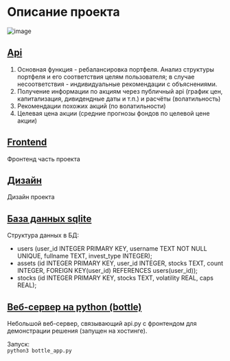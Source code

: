 # Описание проекта

![image](https://user-images.githubusercontent.com/47640060/132115529-d35223b0-8c29-4772-896e-04ff3b57024b.png)

## [Api](https://github.com/keworr/accenture-case/blob/main/api.py)
1) Основная функция - ребалансировка портфеля. Анализ структуры портфеля и его соответствия целям пользователя; в случае несоответствия - индивидуальные рекомендации с объяснениями.
2) Получение информации по акциям через публичный api (график цен, капитализация, дивидендные даты и т.п.) и расчёты (волатильность)
3) Рекомендации похожих акций (по волатильности)
4) Целевая цена акции (средние прогнозы фондов по целевой цене акции)

## [Frontend](https://github.com/keworr/accenture-case/tree/front)
Фронтенд часть проекта

## [Дизайн](https://www.figma.com/file/mePF97DJRCa9Pf0B0vNpCW/Accenture-Investement?node-id=20%3A173)
Дизайн проекта

## [База данных sqlite](db.db)
Структура данных в БД:
- users (user_id INTEGER PRIMARY KEY, username TEXT NOT NULL UNIQUE, fullname TEXT, invest_type INTEGER);
- assets (id INTEGER PRIMARY KEY, user_id INTEGER, stocks TEXT, count INTEGER, FOREIGN KEY(user_id) REFERENCES users(user_id));
- stocks (id INTEGER PRIMARY KEY, stocks TEXT, volatility REAL, caps REAL);

## [Веб-сервер на python (bottle)](bottle_app.py)
Небольшой веб-сервер, связывающий api.py с фронтендом для демонстрации решения (запущен на хостинге). 

Запуск:<br>
`python3 bottle_app.py`
